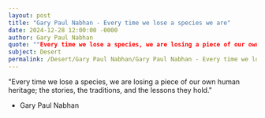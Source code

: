 ```yaml
---
layout: post
title: "Gary Paul Nabhan - Every time we lose a species we are"
date: 2024-12-28 12:00:00 -0000
author: Gary Paul Nabhan
quote: ""Every time we lose a species, we are losing a piece of our own human heritage; the stories, the traditions, and the lessons they hold.""
subject: Desert
permalink: /Desert/Gary Paul Nabhan/Gary Paul Nabhan - Every time we lose a species we are
---
```


"Every time we lose a species, we are losing a piece of our own human heritage; the stories, the traditions, and the lessons they hold."

- Gary Paul Nabhan
